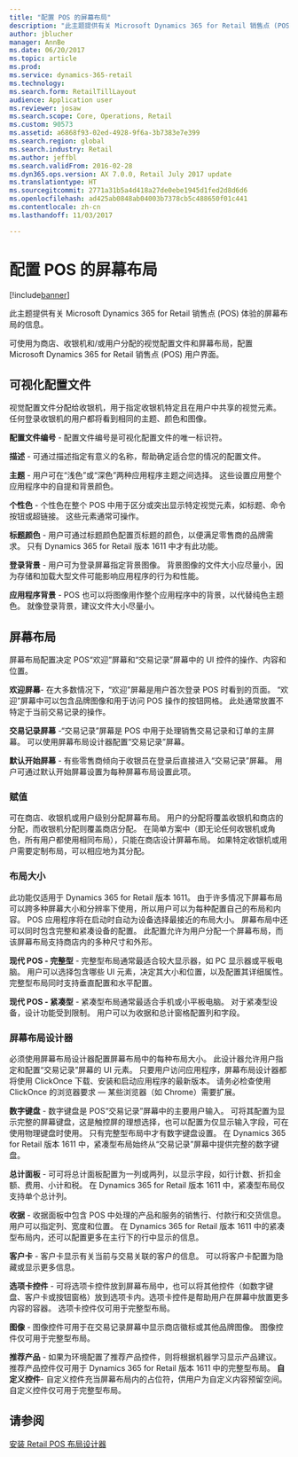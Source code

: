 ```yaml
---
title: "配置 POS 的屏幕布局"
description: "此主题提供有关 Microsoft Dynamics 365 for Retail 销售点 (POS) 体验的屏幕布局的信息。"
author: jblucher
manager: AnnBe
ms.date: 06/20/2017
ms.topic: article
ms.prod: 
ms.service: dynamics-365-retail
ms.technology: 
ms.search.form: RetailTillLayout
audience: Application user
ms.reviewer: josaw
ms.search.scope: Core, Operations, Retail
ms.custom: 90573
ms.assetid: a6868f93-02ed-4928-9f6a-3b7383e7e399
ms.search.region: global
ms.search.industry: Retail
ms.author: jeffbl
ms.search.validFrom: 2016-02-28
ms.dyn365.ops.version: AX 7.0.0, Retail July 2017 update
ms.translationtype: HT
ms.sourcegitcommit: 2771a31b5a4d418a27de0ebe1945d1fed2d8d6d6
ms.openlocfilehash: ad425ab0848ab04003b7378cb5c488650f01c441
ms.contentlocale: zh-cn
ms.lasthandoff: 11/03/2017

---
```


# <a name="configure-screen-layouts-for-pos"></a>配置 POS 的屏幕布局

[!include[banner](includes/banner.md)]


此主题提供有关 Microsoft Dynamics 365 for Retail 销售点 (POS) 体验的屏幕布局的信息。

可使用为商店、收银机和/或用户分配的视觉配置文件和屏幕布局，配置 Microsoft Dynamics 365 for Retail 销售点 (POS) 用户界面。

## <a name="visual-profile"></a>可视化配置文件
视觉配置文件分配给收银机，用于指定收银机特定且在用户中共享的视觉元素。 任何登录收银机的用户都将看到相同的主题、颜色和图像。 

**配置文件编号** - 配置文件编号是可视化配置文件的唯一标识符。 

**描述** - 可通过描述指定有意义的名称，帮助确定适合您的情况的配置文件。

**主题** - 用户可在“浅色”或“深色”两种应用程序主题之间选择。 这些设置应用整个应用程序中的自提和背景颜色。

**个性色** - 个性色在整个 POS 中用于区分或突出显示特定视觉元素，如标题、命令按钮或超链接。 这些元素通常可操作。

**标题颜色** - 用户可通过标题颜色配置页标题的颜色，以便满足零售商的品牌需求。 只有 Dynamics 365 for Retail 版本 1611 中才有此功能。

**登录背景** - 用户可为登录屏幕指定背景图像。 背景图像的文件大小应尽量小，因为存储和加载大型文件可能影响应用程序的行为和性能。

**应用程序背景** - POS 也可以将图像用作整个应用程序中的背景，以代替纯色主题色。 就像登录背景，建议文件大小尽量小。

## <a name="screen-layouts"></a>屏幕布局
屏幕布局配置决定 POS“欢迎”屏幕和“交易记录”屏幕中的 UI 控件的操作、内容和位置。 

**欢迎屏幕**- 在大多数情况下，“欢迎”屏幕是用户首次登录 POS 时看到的页面。 “欢迎”屏幕中可以包含品牌图像和用于访问 POS 操作的按钮网格。 此处通常放置不特定于当前交易记录的操作。 

**交易记录屏幕** -“交易记录”屏幕是 POS 中用于处理销售交易记录和订单的主屏幕。 可以使用屏幕布局设计器配置“交易记录”屏幕。 

**默认开始屏幕** - 有些零售商倾向于收银员在登录后直接进入“交易记录”屏幕。 用户可通过默认开始屏幕设置为每种屏幕布局设置此项。

### <a name="assignment"></a>赋值

可在商店、收银机或用户级别分配屏幕布局。 用户的分配将覆盖收银机和商店的分配，而收银机分配则覆盖商店分配。 在简单方案中（即无论任何收银机或角色，所有用户都使用相同布局），只能在商店设计屏幕布局。 如果特定收银机或用户需要定制布局，可以相应地为其分配。

### <a name="layout-sizes"></a>布局大小

此功能仅适用于 Dynamics 365 for Retail 版本 1611。 由于许多情况下屏幕布局可以跨多种屏幕大小和分辨率下使用，所以用户可以为每种配置自己的布局和内容。 POS 应用程序将在启动时自动为设备选择最接近的布局大小。 屏幕布局中还可以同时包含完整和紧凑设备的配置。 此配置允许为用户分配一个屏幕布局，而该屏幕布局支持商店内的多种尺寸和外形。 

**现代 POS - 完整型** - 完整型布局通常最适合较大显示器，如 PC 显示器或平板电脑。 用户可以选择包含哪些 UI 元素，决定其大小和位置，以及配置其详细属性。 完整型布局同时支持垂直配置和水平配置。 

**现代 POS - 紧凑型** - 紧凑型布局通常最适合手机或小平板电脑。 对于紧凑型设备，设计功能受到限制。 用户可以为收据和总计窗格配置列和字段。

### <a name="screen-layout-designer"></a>屏幕布局设计器

必须使用屏幕布局设计器配置屏幕布局中的每种布局大小。 此设计器允许用户指定和配置“交易记录”屏幕的 UI 元素。 只要用户访问应用程序，屏幕布局设计器都将使用 ClickOnce 下载、安装和启动应用程序的最新版本。 请务必检查使用 ClickOnce 的浏览器要求 — 某些浏览器（如 Chrome）需要扩展。 

**数字键盘** - 数字键盘是 POS“交易记录”屏幕中的主要用户输入。 可将其配置为显示完整的屏幕键盘，这是触控屏的理想选择，也可以配置为仅显示输入字段，可在使用物理键盘时使用。 只有完整型布局中才有数字键盘设置。 在 Dynamics 365 for Retail 版本 1611 中，紧凑型布局始终从“交易记录”屏幕中提供完整的数字键盘。

**总计面板** - 可可将总计面板配置为一列或两列，以显示字段，如行计数、折扣金额、费用、小计和税。 在 Dynamics 365 for Retail 版本 1611 中，紧凑型布局仅支持单个总计列。 

**收据** - 收据面板中包含 POS 中处理的产品和服务的销售行、付款行和交货信息。 用户可以指定列、宽度和位置。 在 Dynamics 365 for Retail 版本 1611 中的紧凑型布局内，还可以配置更多在主行下的行中显示的信息。 

**客户卡** - 客户卡显示有关当前与交易关联的客户的信息。 可以将客户卡配置为隐藏或显示更多信息。 

**选项卡控件** - 可将选项卡控件放到屏幕布局中，也可以将其他控件（如数字键盘、客户卡或按钮窗格）放到选项卡内。选项卡控件是帮助用户在屏幕中放置更多内容的容器。 选项卡控件仅可用于完整型布局。 

**图像** - 图像控件可用于在交易记录屏幕中显示商店徽标或其他品牌图像。 图像控件仅可用于完整型布局。 

**推荐产品** - 如果为环境配置了推荐产品控件，则将根据机器学习显示产品建议。 推荐产品控件仅可用于 Dynamics 365 for Retail 版本 1611 中的完整型布局。 **自定义控件**- 自定义控件充当屏幕布局内的占位符，供用户为自定义内容预留空间。 自定义控件仅可用于完整型布局。

<a name="see-also"></a>请参阅
--------

[安装 Retail POS 布局设计器](install-pos-layout-designer.md)




